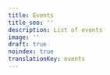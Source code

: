 ```yaml
---
title: Events
title_seo: ''
description: List of events
image: ''
draft: true
noindex: true
translationKey: events
---
```

